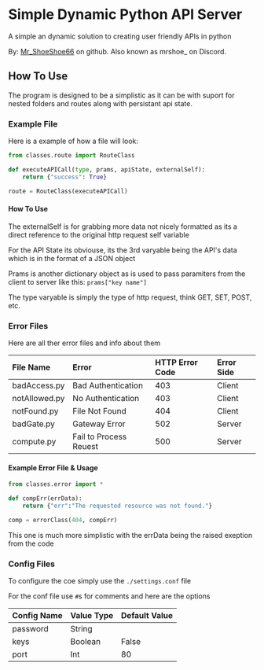 # Simple Dynamic Python API Server
A simple an dynamic solution to creating user friendly APIs in python

By: [Mr_ShoeShoe66](https://github.com/MrShoeShoe66) on github.
Also known as mrshoe_ on Discord.

## How To Use

The program is designed to be a simplistic as it can be with suport for nested folders and routes along with persistant api state.

### Example File

Here is a example of how a file will look:

```py
from classes.route import RouteClass

def executeAPICall(type, prams, apiState, externalSelf):
    return {"success": True}

route = RouteClass(executeAPICall)
```

#### How To Use
The externalSelf is for grabbing more data not nicely formatted as its a direct reference to the original http request self variable


For the API State its obviouse, its the 3rd varyable being the API's data which is in the format of a JSON object

Prams is another dictionary object as is used to pass paramiters from the client to server like this: `prams["key name"]`

The type varyable is simply the type of http request, think GET, SET, POST, etc.



### Error Files

Here are all ther error files and info about them

| File Name     |   Error                 | HTTP Error Code | Error Side |
|:--------------|:------------------------|:----------------|:-----------|
| badAccess.py  |  Bad Authentication     |      403        |   Client   |
| notAllowed.py |  No Authentication      |      403        |   Client   |
| notFound.py   |  File Not Found         |      404        |   Client   |
| badGate.py    |  Gateway Error          |      502        |   Server   |
| compute.py    |  Fail to Process Reuest |      500        |   Server   |

#### Example Error File & Usage

```py
from classes.error import * 

def compErr(errData):
    return {"err":"The requested resource was not found."}

comp = errorClass(404, compErr)
```

This one is much more simplistic with the errData being the raised exeption from the code

### Config Files

To configure the coe simply use the `./settings.conf` file

For the conf file use `#`s for comments and here are the options

| Config Name | Value Type | Default Value |
|-------------|------------|---------------|
| password    |   String   |               |
| keys        |   Boolean  |   False       |
| port        |   Int      |   80          |